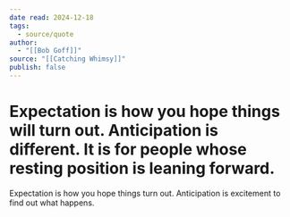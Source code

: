 ```yaml
---
date read: 2024-12-18
tags:
  - source/quote
author:
  - "[[Bob Goff]]"
source: "[[Catching Whimsy]]"
publish: false
---
```

# Expectation is how you hope things will turn out. Anticipation is different. It is for people whose resting position is leaning forward.

Expectation is how you hope things turn out. Anticipation is excitement to find out what happens.

